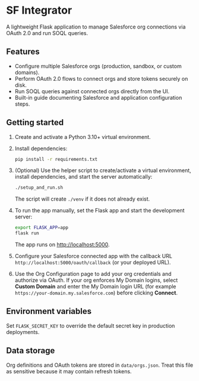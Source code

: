 # SF Integrator

A lightweight Flask application to manage Salesforce org connections via OAuth 2.0 and run SOQL queries.

## Features

- Configure multiple Salesforce orgs (production, sandbox, or custom domains).
- Perform OAuth 2.0 flows to connect orgs and store tokens securely on disk.
- Run SOQL queries against connected orgs directly from the UI.
- Built-in guide documenting Salesforce and application configuration steps.

## Getting started

1. Create and activate a Python 3.10+ virtual environment.
2. Install dependencies:

   ```bash
   pip install -r requirements.txt
   ```

3. (Optional) Use the helper script to create/activate a virtual environment,
   install dependencies, and start the server automatically:

   ```bash
   ./setup_and_run.sh
   ```

   The script will create `./venv` if it does not already exist.

4. To run the app manually, set the Flask app and start the development server:

   ```bash
   export FLASK_APP=app
   flask run
   ```

   The app runs on <http://localhost:5000>.

4. Configure your Salesforce connected app with the callback URL `http://localhost:5000/oauth/callback` (or your deployed URL).
5. Use the Org Configuration page to add your org credentials and authorize via OAuth. If your org enforces My Domain logins, select
   **Custom Domain** and enter the My Domain login URL (for example `https://your-domain.my.salesforce.com`) before clicking
   **Connect**.

## Environment variables

Set `FLASK_SECRET_KEY` to override the default secret key in production deployments.

## Data storage

Org definitions and OAuth tokens are stored in `data/orgs.json`. Treat this file as sensitive because it may contain refresh tokens.
